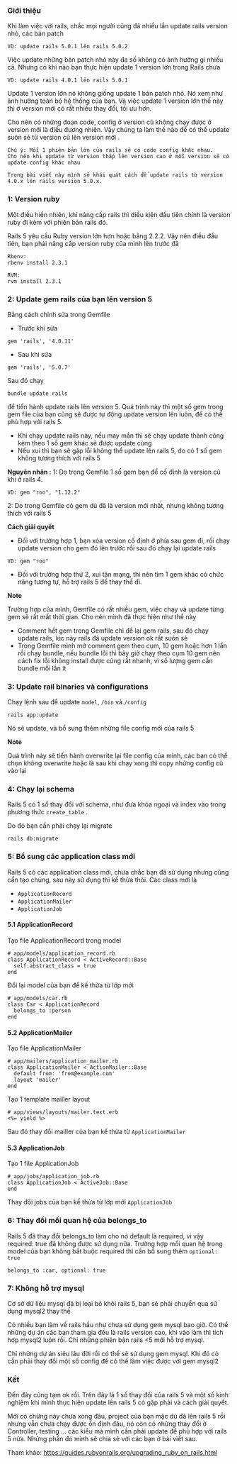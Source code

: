 ### Giới thiệu
Khi làm việc với rails, chắc mọi người cũng đã nhiều lần update rails version nhỏ, các bản patch

`VD: update rails 5.0.1 lên rails 5.0.2`

Việc update những bản patch nhỏ này đa số không có ảnh hưởng gì nhiều cả. 
Nhưng có khi nào bạn thực hiện update 1 version lớn trong Rails chưa

`VD: update rails 4.0.1 lên rails 5.0.1`

Update 1 version lớn nó không giống update 1 bản patch nhỏ. Nó xem như ảnh hưởng toàn bộ hệ thống của bạn. Và việc update 1 version lớn thế này thì ở version mới có rất nhiều thay đổi, tối ưu hơn. 

Cho nên có những đoạn code, config ở version cũ không chạy được ở version mới là điều đương nhiên.
Vậy chúng ta làm thế nào để có thể update suôn sẻ từ version cũ lên version mới .

```
Chú ý: Mỗi 1 phiên bản lớn của rails sẽ có code config khác nhau. 
Cho nên khi update từ version thấp lên version cao ở mỗi version sẽ có update config khác nhau

Trong bài viết này mình sẽ khái quát cách để update rails từ version 4.0.x lên rails version 5.0.x. 
```

### 1: Version ruby
Một điều hiển nhiên, khi nâng cấp rails thì điều kiện đầu tiên chính là version ruby đi kèm với phiên bản rails đó. 

Rails 5 yêu cầu Ruby version lớn hơn hoặc bằng 2.2.2. Vậy nên điều đầu tiên, bạn phải nâng cấp version ruby của mình lên trước đã
```
Rbenv: 
rbenv install 2.3.1
```
```
RVM: 
rvm install 2.3.1
```

### 2: Update gem rails của bạn lên version 5
Bằng cách chỉnh sửa trong Gemfile
- Trước khi sửa
```
gem 'rails', '4.0.11'
```
- Sau khi sửa
```
gem 'rails', '5.0.7'
```
Sau đó chạy
```
bundle update rails
```
để tiến hành update rails lên version 5. Quá trình này thì một số gem trong gem file của bạn cũng sẽ được tự động update version lên luôn, để có thể phù hợp với rails 5. 

- Khi chạy update rails này, nếu may mắn thì sẽ chạy update thành công kèm theo 1 số gem khác sẽ được update cùng
- Nếu xui thì bạn sẽ gặp lỗi không thể update lên rails 5, do có 1 số gem không tương thích với rails 5

**Nguyên nhân :**
1: Do trong Gemfile 1 số gem bạn để cố định là version cũ khi ở rails 4. 
```
VD: gem "roo", "1.12.2"
```
2: Do trong Gemfile có gem dù đã là version mới nhất, nhưng không tương thích với rails 5

**Cách giải quyết**
- Đối với trường hợp 1, bạn xóa version cố định ở phía sau gem đi, rồi chạy update version cho gem đó lên trước rồi sau đó chạy lại update rails
```
VD: gem "roo"
```
- Đối với trường hợp thứ 2, xui tận mạng, thì nên tìm 1 gem khác có chức năng tương tự, hỗ trợ rails 5 để thay thế đi. 

**Note**

Trường hợp của mình, Gemfile có rất nhiều gem, việc chạy và update từng gem sẽ rất mất thời gian. Cho nên mình đã thực hiện như thế này
- Comment hết gem trong Gemfile chỉ để lại gem rails, sau đó chạy update rails, lúc này rails đã update version ok rất suôn sẻ
- Trong Gemfile mình mở comment gem theo cụm, 10 gem hoặc hơn 1 lần rồi chạy bundle, nếu bundle lỗi thì bây giờ chạy theo cụm 10 gem nên cách fix lỗi không install được cũng rất nhanh, vì số lượng gem cần bundle mỗi lần ít

### 3: Update rail binaries và configurations
Chạy lệnh sau để update `model`, `/bin` và `/config`
```
rails app:update
```
Nó sẽ update, và bổ sung thêm những file config mới của rails 5

**Note**

Quá trình này sẽ tiến hành overwrite lại file config của mình, các bạn có thể chọn không overwrite hoặc là sau khi chạy xong thì copy những config cũ vào lại

### 4: Chạy lại schema
Rails 5 có 1 số thay đổi với schema, như đưa khóa ngoại và index vào trong phương thức `create_table` . 

Do đó bạn cần phải chạy lại migrate
```
rails db:migrate
```
### 5: Bổ sung các application class mới
Rails 5 có các application class mới, chưa chắc bạn đã sử dụng nhưng cũng cần tạo chúng, sau này sử dụng thì kế thừa thôi. Các class mới là
- `ApplicationRecord`
- `ApplicationMailer`
- `ApplicationJob`
#### 5.1 ApplicationRecord
Tạo file ApplicationRecord trong model 
```
# app/models/application_record.rb
class ApplicationRecord < ActiveRecord::Base
  self.abstract_class = true
end
```
Đổi lại model của bạn để kế thừa từ lớp mới
```
# app/models/car.rb
class Car < ApplicationRecord
  belongs_to :person
end
```
#### 5.2 ApplicationMailer
Tạo file ApplicationMailer
```
# app/mailers/application_mailer.rb
class ApplicationMailer < ActionMailer::Base
  default from: 'from@example.com'
  layout 'mailer'
end
```
Tạo 1 template mailler layout
```
# app/views/layouts/mailer.text.erb
<%= yield %>
```
Sau đó thay đổi mailler của bạn kế thừa từ `ApplicationMailer`
#### 5.3 ApplicationJob
Tạo 1 file ApplicationJob
```
# app/jobs/application_job.rb
class ApplicationJob < ActiveJob::Base
end
```
Thay đổi jobs của bạn kế thừa từ lớp mới `ApplicationJob`
### 6: Thay đổi mối quan hệ của belongs_to
Rails 5 đã thay đổi belongs_to làm cho nó default là required, vì vậy required: true đã không được sử dụng nữa. Trường hợp mối quan hệ trong model của bạn không bắt buộc required thì cần bổ sung thêm `optional: true`
```
belongs_to :car, optional: true
```

### 7: Không hỗ trợ mysql
Cơ sở dữ liệu mysql đã bị loại bỏ khỏi rails 5, bạn sẽ phải chuyển qua sử dụng mysql2 thay thế

Có nhiều bạn làm về rails hầu như chưa sử dụng gem mysql bao giờ. Có thể những dự án các bạn tham gia đều là rails version cao, khi vào làm thì tích hợp mysql2 luôn rồi. Chỉ những phiên bản rails <5 mới hỗ trợ mysql. 

Chỉ những dự án siêu lâu đời rồi có thể sẽ sử dụng gem mysql. Khi đó có cần phải thay đổi một số config để có thể làm việc được với gem mysql2 

### Kết
Đến đây cũng tạm ok rồi. Trên đây là 1 số thay đổi của rails 5 và một số kinh nghiệm khi mình thực hiện update lên rails 5 có gặp phải và cách giải quyết. 

Mới có chừng này chưa xong đâu, project của bạn mặc dù đã lên rails 5 rồi nhưng vẫn chưa chạy được ổn định đâu, nó còn có những thay đổi ở Controller, testing ... các kiểu mà mình cần phải update để phù hợp với rails 5 nữa. Những phần đó mình sẽ chia sẻ với các bạn ở bài viết sau. 

Tham khảo: https://guides.rubyonrails.org/upgrading_ruby_on_rails.html